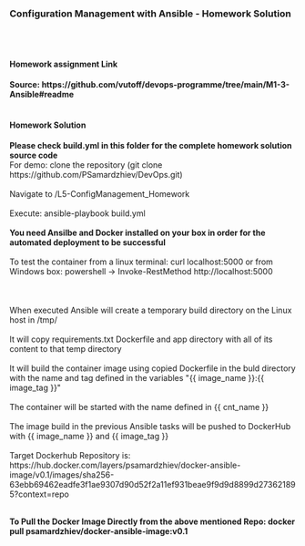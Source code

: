 <h3> Configuration Management with Ansible - Homework Solution </h3>
<br>
</br>
<h4> Homework assignment Link <H4>
Source: https://github.com/vutoff/devops-programme/tree/main/M1-3-Ansible#readme
<br>
</br>
<h4> Homework Solution </h4>
<b> Please check build.yml in this folder for the complete homework solution source code </b>
<br> For demo: clone the repository (git clone https://github.com/PSamardzhiev/DevOps.git)</br>
<br> Navigate to <path>/L5-ConfigManagement_Homework </br>
<br> Execute: ansible-playbook build.yml </br>
<br><b> You need Ansilbe and Docker installed on your box in order for the automated deployment to be successful</b></br>
<br>To test the container from a linux terminal: curl localhost:5000 or from Windows box: powershell -> Invoke-RestMethod http://localhost:5000 </br>
<br>
</br>
<br>When executed Ansible will create a temporary build directory on the Linux host in /tmp/ </br>
<br>It will copy requirements.txt Dockerfile and app directory with all of its content to that temp directory </br>
<br>It will build the container image using copied Dockerfile in the buld directory with the name and tag defined in the variables 
"{{ image_name }}:{{ image_tag }}" </br>
<br> The container will be started with the name defined in {{ cnt_name }} </br>
<br> The image build in the previous Ansible tasks will be pushed to DockerHub with {{ image_name }} and {{ image_tag }} </br>
<br>Target Dockerhub Repository is: https://hub.docker.com/layers/psamardzhiev/docker-ansible-image/v0.1/images/sha256-63ebb69462eadfe3f1ae9307d90d52f2a11ef931beae9f9d9d8899d273621895?context=repo </br>

<br><b> To Pull the Docker Image Directly from the above mentioned Repo: docker pull psamardzhiev/docker-ansible-image:v0.1 </b></br>

